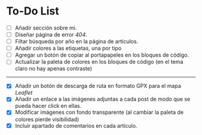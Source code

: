 
# To-Do List

- [ ] Añadir sección sobre mi.
- [ ] Diseñar página de error *404*.
- [ ] Filtar búsqueda por año en la página de artículos.
- [ ] Añadir colores a las etiquetas, una por tipo
- [ ] Agregar un botón de copiar al portapapeles en los bloques de código.
- [ ] Actualizar la paleta de colores en los bloques de código (en el tema claro no hay apenas contraste)

---

- [x] Añadir un botón de descarga de ruta en formato GPX para el mapa *Leaflet*
- [x] Añadir un enlace a las imágenes adjuntas a cada post de modo que se pueda hacer click en ellas.
- [x] Modificar imágenes con fondo transparente (al cambiar la paleta de colores pierde visibilidad)
- [x] Incluir apartado de comentarios en cada artículo.